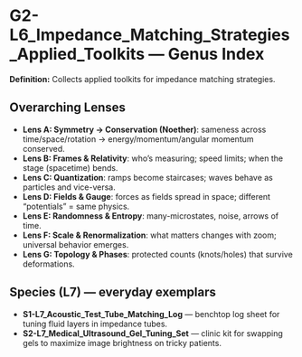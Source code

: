 # G2-L6_Impedance_Matching_Strategies_Applied_Toolkits — Genus Index
**Definition:** Collects applied toolkits for impedance matching strategies.

## Overarching Lenses

- **Lens A: Symmetry -> Conservation (Noether)**: sameness across time/space/rotation → energy/momentum/angular momentum conserved.
- **Lens B: Frames & Relativity**: who’s measuring; speed limits; when the stage (spacetime) bends.
- **Lens C: Quantization**: ramps become staircases; waves behave as particles and vice-versa.
- **Lens D: Fields & Gauge**: forces as fields spread in space; different “potentials” = same physics.
- **Lens E: Randomness & Entropy**: many-microstates, noise, arrows of time.
- **Lens F: Scale & Renormalization**: what matters changes with zoom; universal behavior emerges.
- **Lens G: Topology & Phases**: protected counts (knots/holes) that survive deformations.

## Species (L7) — everyday exemplars
- **S1-L7_Acoustic_Test_Tube_Matching_Log** — benchtop log sheet for tuning fluid layers in impedance tubes.
- **S2-L7_Medical_Ultrasound_Gel_Tuning_Set** — clinic kit for swapping gels to maximize image brightness on tricky patients.
